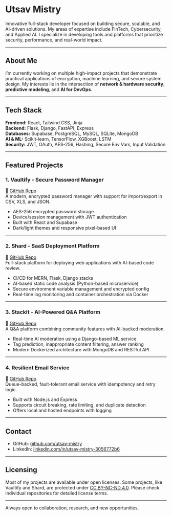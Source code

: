 # Utsav Mistry

Innovative full-stack developer focused on building secure, scalable, and AI-driven solutions. My areas of expertise include FinTech, Cybersecurity, and Applied AI. I specialize in developing tools and platforms that prioritize security, performance, and real-world impact.

---

## About Me

I’m currently working on multiple high-impact projects that demonstrate practical applications of encryption, machine learning, and secure system design. My interests lie in the intersection of **network & hardware security**, **predictive modeling**, and **AI for DevOps**.

---

## Tech Stack

**Frontend:** React, Tailwind CSS, Jinja  
**Backend:** Flask, Django, FastAPI, Express  
**Databases:** Supabase, PostgreSQL, MySQL, SQLite, MongoDB  
**AI & ML:** Scikit-learn, TensorFlow, XGBoost, LSTM  
**Security:** JWT, OAuth, AES-256, Hashing, Secure Env Vars, Input Validation  

---

## Featured Projects

### 1. Vaultify - Secure Password Manager  
🔗 [GitHub Repo](https://github.com/utsav-mistry/vaultify)  
A modern, encrypted password manager with support for import/export in CSV, XLS, and JSON.  
- AES-256 encrypted password storage  
- Device/session management with JWT authentication  
- Built with React and Supabase  
- Dark/light themes and responsive pixel-based UI

---

### 2. Shard - SaaS Deployment Platform  
🔗 [GitHub Repo](https://github.com/utsav-mistry/shard)  
Full-stack platform for deploying web applications with AI-based code review.  
- CI/CD for MERN, Flask, Django stacks  
- AI-based static code analysis (Python-based microservice)  
- Secure environment variable management and encrypted config  
- Real-time log monitoring and container orchestration via Docker  

---

### 3. StackIt - AI-Powered Q&A Platform  
🔗 [GitHub Repo](https://github.com/utsav-mistry/stackit)  
A Q&A platform combining community features with AI-backed moderation.  
- Real-time AI moderation using a Django-based ML service  
- Tag prediction, inappropriate content filtering, answer ranking  
- Modern Dockerized architecture with MongoDB and RESTful API  

---

### 4. Resilient Email Service  
🔗 [GitHub Repo](https://github.com/utsav-mistry/resilient-email-service)  
Queue-backed, fault-tolerant email service with idempotency and retry logic.  
- Built with Node.js and Express  
- Supports circuit breaking, rate limiting, and duplicate detection  
- Offers local and hosted endpoints with logging  

---

## Contact

- GitHub: [github.com/utsav-mistry](https://github.com/utsav-mistry)  
- LinkedIn: [linkedin.com/in/utsav-mistry-3056772b6](https://linkedin.com/in/utsav-mistry-3056772b6)  

---

## Licensing

Most of my projects are available under open licenses. Some projects, like Vaultify and Shard, are protected under [CC BY-NC-ND 4.0](https://creativecommons.org/licenses/by-nc-nd/4.0/). Please check individual repositories for detailed license terms.

---

Always open to collaboration, research, and new opportunities.
